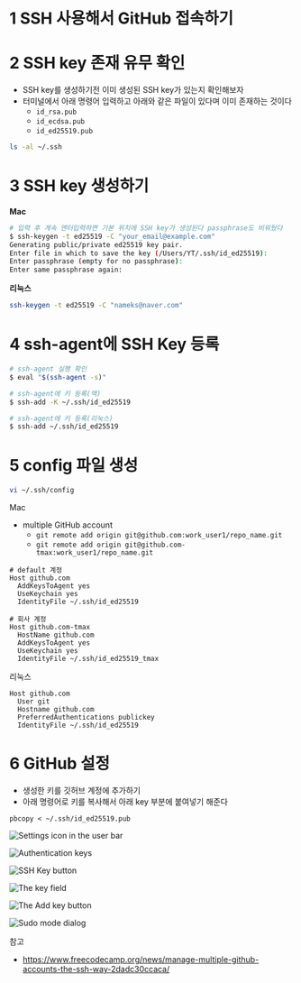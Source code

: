 # 1 SSH 사용해서 GitHub 접속하기



# 2 SSH key 존재 유무 확인

* SSH key를 생성하기전 이미 생성된 SSH key가 있는지 확인해보자
* 터미널에서 아래 명령어 입력하고 아래와 같은 파일이 있다며 이미 존재하는 것이다
  * `id_rsa.pub`
  * `id_ecdsa.pub`
  * `id_ed25519.pub`

```bash
ls -al ~/.ssh
```



# 3 SSH key 생성하기

**Mac**

```bash
# 입력 후 계속 엔터입력하면 기본 위치에 SSH key가 생성된다 passphrase도 비워뒀다
$ ssh-keygen -t ed25519 -C "your_email@example.com"
Generating public/private ed25519 key pair.
Enter file in which to save the key (/Users/YT/.ssh/id_ed25519):
Enter passphrase (empty for no passphrase):
Enter same passphrase again:
```

**리눅스**

```bash
ssh-keygen -t ed25519 -C "nameks@naver.com"
```



# 4 ssh-agent에 SSH Key 등록

```bash
# ssh-agent 실행 확인
$ eval "$(ssh-agent -s)"

# ssh-agent에 키 등록(맥)
$ ssh-add -K ~/.ssh/id_ed25519

# ssh-agent에 키 등록(리눅스)
$ ssh-add ~/.ssh/id_ed25519
```



# 5 config 파일 생성

```bash
vi ~/.ssh/config
```

Mac

* multiple GitHub account
  * `git remote add origin git@github.com:work_user1/repo_name.git`
  * `git remote add origin git@github.com-tmax:work_user1/repo_name.git` 

```
# default 계정
Host github.com
  AddKeysToAgent yes
  UseKeychain yes
  IdentityFile ~/.ssh/id_ed25519

# 회사 계정
Host github.com-tmax
  HostName github.com
  AddKeysToAgent yes
  UseKeychain yes
  IdentityFile ~/.ssh/id_ed25519_tmax
```



리눅스

```
Host github.com
  User git
  Hostname github.com
  PreferredAuthentications publickey
  IdentityFile ~/.ssh/id_ed25519
```



# 6 GitHub 설정

* 생성한 키를 깃허브 계정에 추가하기
* 아래 명령어로 키를 복사해서 아래 key 부분에 붙여넣기 해준다

```
pbcopy < ~/.ssh/id_ed25519.pub
```



![Settings icon in the user bar](https://docs.github.com/assets/images/help/settings/userbar-account-settings.png)

![Authentication keys](https://docs.github.com/assets/images/help/settings/settings-sidebar-ssh-keys.png)

![SSH Key button](https://docs.github.com/assets/images/help/settings/ssh-add-ssh-key.png)

![The key field](https://docs.github.com/assets/images/help/settings/ssh-key-paste.png)

![The Add key button](https://docs.github.com/assets/images/help/settings/ssh-add-key.png)

![Sudo mode dialog](https://docs.github.com/assets/images/help/settings/sudo_mode_popup.png)



참고

* https://www.freecodecamp.org/news/manage-multiple-github-accounts-the-ssh-way-2dadc30ccaca/
